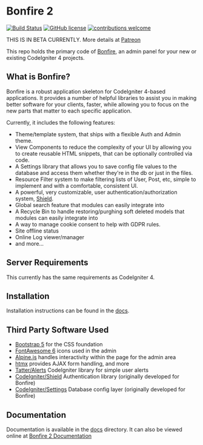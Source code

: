 # Bonfire 2

[![Build Status](https://github.com/lonnieezell/Bonfire2/workflows/PHPUnit/badge.svg)](https://github.com/lonnieezell/Bonfire2/actions?query=workflow%3A%22PHPUnit%22)
[![GitHub license](https://img.shields.io/github/license/lonnieezell/Bonfire2)](https://github.com/lonnieezell/Bonfire2/blob/develop/LICENSE)
[![contributions welcome](https://img.shields.io/badge/contributions-welcome-brightgreen.svg?style=flat)](https://github.com/lonnieezell/Bonfire2/pulls)

THIS IS IN BETA CURRENTLY. More details at [Patreon](https://www.patreon.com/lonnieezell)

This repo holds the primary code of [Bonfire](https://github.com/lonnieezell/Bonfire2), an admin panel for your new or existing CodeIgniter 4 projects.

## What is Bonfire?

Bonfire is a robust application skeleton for CodeIgniter 4-based applications. It provides a number of helpful
libraries to assist you in making better software for your clients, faster, while allowing you to focus on the
new parts that matter to each specific application.

Currently, it includes the following features:

- Theme/template system, that ships with a flexible Auth and Admin theme.
- View Components to reduce the complexity of your UI by allowing you to create reusable HTML snippets, that can be optionally controlled via code.
- A Settings library that allows you to save config file values to the database and access them whether they're in the db or just in the files.
- Resource Filter system to make filtering lists of User, Post, etc, simple to implement and with a comfortable, consistent UI.
- A powerful, very customizable, user authentication/authorization system, [Shield](https://github.com/codeigniter4/shield).
- Global search feature that modules can easily integrate into
- A Recycle Bin to handle restoring/purghing soft deleted models that modules can easily integrate into
- A way to manage cookie consent to help with GDPR rules.
- Site offline status
- Online Log viewer/manager
- and more...

## Server Requirements

This currently has the same requirements as CodeIgniter 4.

## Installation

Installation instructions can be found in the [docs](docs/index.md).

## Third Party Software Used

- [Bootstrap 5](https://getbootstrap.com/) for the CSS foundation
- [FontAwesome 6](https://fontawesome.com/) icons used in the admin
- [Alpine.js](https://alpinejs.dev/) handles interactivity within the page for the admin area
- [htmx](https://htmx.org/) provides AJAX form handling, and more
- [Tatter/Alerts](https://github.com/tattersoftware/codeigniter4-alerts) CodeIgniter library for simple user alerts
- [CodeIgniter/Shield](https://github.com/codeigniter4/shield) Authentication library (originally developed for Bonfire)
- [CodeIgniter/Settings](https://github.com/codeigniter4/settings) Database config layer (originally developed for Bonfire)

## Documentation

Documentation is available in the [docs](docs/index.md) directory. It can also be viewed online at [Bonfire 2 Documentation](https://lonnieezell.github.io/Bonfire2/)
